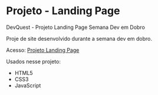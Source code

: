 # Projeto - Landing Page

DevQuest - Projeto Landing Page
Semana Dev em Dobro

Proje de site desenvolvido durante a semana dev em dobro.

Acesso: <a href="[https://albertobtlima.github.io/Projeto-Landing-Page/](https://albertobtlima.github.io/DevQuest-Projeto-Landing-Page/)" target="_blank">Projeto Landing Page</a>

Usados nesse projeto:
<ul>
  <li>HTML5</li>
  <li>CSS3</li>
  <li>JavaScript</li>
</ul>
